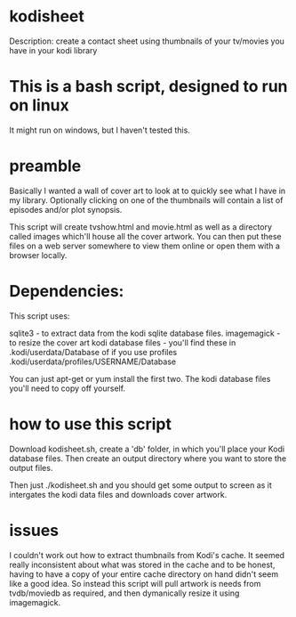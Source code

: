 # kodisheet

Description: create a contact sheet using thumbnails of your tv/movies you have in your kodi library

# This is a bash script, designed to run on linux

It might run on windows, but I haven't tested this.

# preamble
Basically I wanted a wall of cover art to look at to quickly see what I have in my library. Optionally clicking on one of the thumbnails will contain a list of episodes and/or plot synopsis. 

This script will create tvshow.html and movie.html as well as a directory called images which'll house all the cover artwork. You can then put these files on a web server somewhere to view them online or open them with a browser locally.

# Dependencies:

This script uses:

sqlite3 - to extract data from the kodi sqlite database files.
imagemagick - to resize the cover art
kodi database files - you'll find these in .kodi/userdata/Database of if you use profiles .kodi/userdata/profiles/USERNAME/Database

You can just apt-get or yum install the first two. The kodi database files you'll need to copy off yourself.

# how to use this script

Download kodisheet.sh, create a 'db' folder, in which you'll place your Kodi database files. Then create an output directory where you want to store the output files.

Then just ./kodisheet.sh and you should get some output to screen as it intergates the kodi data files and downloads cover artwork.

# issues

I couldn't work out how to extract thumbnails from Kodi's cache. It seemed really inconsistent about what was stored in the cache and to be honest, having to have a copy of your entire cache directory on hand didn't seem like a good idea. So instead this script will pull artwork is needs from tvdb/moviedb as required, and then dymanically resize it using imagemagick.

